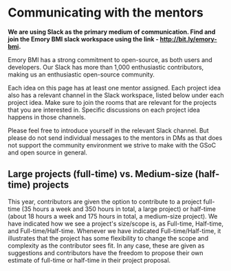 
# Communicating with the mentors

**We are using Slack as the primary medium of communication. Find and join the Emory BMI slack workspace using the link - http://bit.ly/emory-bmi.**

Emory BMI has a strong commitment to open-source, as both users and developers. Our Slack has more than 1,000 enthusiastic contributors, making us an enthusiastic open-source community.

Each idea on this page has at least one mentor assigned. Each project idea also has a relevant channel in the Slack workspace, listed below under each project idea. Make sure to join the rooms that are relevant for the projects that you are interested in. Specific discussions on each project idea happens in those channels.

Please feel free to introduce yourself in the relevant Slack channel. But please do not send individual messages to the mentors in DMs as that does not support the community environment we strive to make with the GSoC and open source in general.

## Large projects (full-time) vs. Medium-size (half-time) projects

This year, contributors are given the option to contribute to a project full-time (35 hours a week and 350 hours in total, a large project) or half-time (about 18 hours a week and 175 hours in total, a medium-size project). We have indicated how we see a project's size/scope is, as Full-time, Half-time, and Full-time/Half-time. Whenever we have indicated Full-time/Half-time, it illustrates that the project has some flexibility to change the scope and complexity as the contributor sees fit. In any case, these are given as suggestions and contributors have the freedom to propose their own estimate of full-time or half-time in their project proposal.

